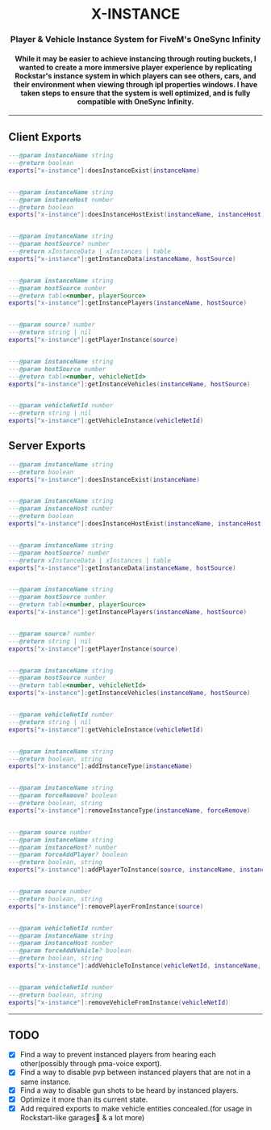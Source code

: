 <h1 align="center"><b>X-INSTANCE</b></h1>

<h3 align="center">Player & Vehicle Instance System for FiveM's OneSync Infinity</h3>

<h4 align="center">While it may be easier to achieve instancing through routing buckets, I wanted to create a more immersive player experience by replicating Rockstar's instance system in which players can see others, cars, and their environment when viewing through ipl properties windows. I have taken steps to ensure that the system is well optimized, and is fully compatible with OneSync Infinity.</h3>



<hr>

## Client Exports
```lua
---@param instanceName string
---@return boolean
exports["x-instance"]:doesInstanceExist(instanceName)


---@param instanceName string
---@param instanceHost number
---@return boolean
exports["x-instance"]:doesInstanceHostExist(instanceName, instanceHost)


---@param instanceName string
---@param hostSource? number
---@return xInstanceData | xInstances | table
exports["x-instance"]:getInstanceData(instanceName, hostSource)


---@param instanceName string
---@param hostSource number
---@return table<number, playerSource>
exports["x-instance"]:getInstancePlayers(instanceName, hostSource)


---@param source? number
---@return string | nil
exports["x-instance"]:getPlayerInstance(source)


---@param instanceName string
---@param hostSource number
---@return table<number, vehicleNetId>
exports["x-instance"]:getInstanceVehicles(instanceName, hostSource)


---@param vehicleNetId number
---@return string | nil
exports["x-instance"]:getVehicleInstance(vehicleNetId)
```

## Server Exports
```lua
---@param instanceName string
---@return boolean
exports["x-instance"]:doesInstanceExist(instanceName)


---@param instanceName string
---@param instanceHost number
---@return boolean
exports["x-instance"]:doesInstanceHostExist(instanceName, instanceHost)


---@param instanceName string
---@param hostSource? number
---@return xInstanceData | xInstances | table
exports["x-instance"]:getInstanceData(instanceName, hostSource)


---@param instanceName string
---@param hostSource number
---@return table<number, playerSource>
exports["x-instance"]:getInstancePlayers(instanceName, hostSource)


---@param source? number
---@return string | nil
exports["x-instance"]:getPlayerInstance(source)


---@param instanceName string
---@param hostSource number
---@return table<number, vehicleNetId>
exports["x-instance"]:getInstanceVehicles(instanceName, hostSource)


---@param vehicleNetId number
---@return string | nil
exports["x-instance"]:getVehicleInstance(vehicleNetId)


---@param instanceName string
---@return boolean, string
exports["x-instance"]:addInstanceType(instanceName)


---@param instanceName string
---@param forceRemove? boolean
---@return boolean, string
exports["x-instance"]:removeInstanceType(instanceName, forceRemove)


---@param source number
---@param instanceName string
---@param instanceHost? number
---@param forceAddPlayer? boolean
---@return boolean, string
exports["x-instance"]:addPlayerToInstance(source, instanceName, instanceHost, forceAddPlayer)


---@param source number
---@return boolean, string
exports["x-instance"]:removePlayerFromInstance(source)


---@param vehicleNetId number
---@param instanceName string
---@param instanceHost number
---@param forceAddVehicle? boolean
---@return boolean, string
exports["x-instance"]:addVehicleToInstance(vehicleNetId, instanceName, instanceHost, forceAddVehicle)


---@param vehicleNetId number
---@return boolean, string
exports["x-instance"]:removeVehicleFromInstance(vehicleNetId)
```
<hr>


## TODO
- [x] Find a way to prevent instanced players from hearing each other(possibly through pma-voice export).
- [x] Find a way to disable pvp between instanced players that are not in a same instance.
- [x] Find a way to disable gun shots to be heard by instanced players.
- [x] Optimize it more than its current state.
- [x] Add required exports to make vehicle entities concealed.(for usage in Rockstart-like garages👀 & a lot more)